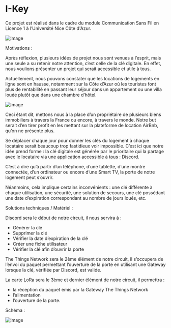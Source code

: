 # I-Key

Ce projet est réalisé dans le cadre du module Communication Sans Fil en Licence 1 à l’Université
Nice Côte d'Azur.                                   


![image](https://user-images.githubusercontent.com/103360562/170486301-415fcfb0-f2a1-40a1-aa45-9db8b1e55d9e.png)



Motivations :

Après réflexion, plusieurs idées de projet nous sont venues à l’esprit, mais une seule a su retenir notre attention, c’est celle de la clé digitale.
En effet, nous voulions présenter un projet qui serait accessible et utile à tous.

Actuellement, nous pouvons constater que les locations de logements en ligne sont en hausse, notamment sur la Côte d’Azur où les touristes font plus de rentabilité en passant leur séjour dans un appartement ou une villa louée plutôt que dans une chambre d’hôtel.

![image](https://user-images.githubusercontent.com/103360562/167642877-ef3bf99a-3070-4bbc-adfd-d7ff66f73388.png)

Ceci étant dit, mettons nous à la place d’un propriétaire de plusieurs biens immobiliers à travers la France ou encore, à travers le monde. Notre but serait d’en tirer profit en les mettant sur la plateforme de location AirBnb, qu’on ne présente plus.

Se déplacer chaque jour pour donner les clés du logement à chaque locataire serait beaucoup trop fastidieux voir impossible.
C’est ici que notre idée prend forme : la clé digitale est générée par le prioritaire qui la partage avec le locataire via une application accessible à tous : Discord.

C’est à dire qu’à partir d’un téléphone, d’une tablette, d’une montre connectée, d’un ordinateur ou encore d’une Smart TV, la porte de notre logement peut s’ouvrir.

Néanmoins, cela implique certains inconvénients : une clé différente à chaque utilisation, une sécurité, une solution de secours, une clé possédant une date d’expiration correspondant au nombre de jours loués, etc.

Solutions techniques / Matériel :

Discord sera le début de notre circuit, il nous servira à :
- Générer la clé
- Supprimer la clé
- Vérifier la date d’expiration de la clé
- Créer une fiche utilisateur
- Vérifier la clé afin d’ouvrir la porte

The Things Network sera le 2ème élément de notre circuit, il s’occupera de l’envoi du paquet permettant l’ouverture de la porte en utilisant une Gateway lorsque la clé, vérifiée par Discord, est valide.

La carte LoRa sera le 3ème et dernier élément de notre circuit, il permettra :
- la réception du paquet émis par la Gateway The Things Network
- l’alimentation
- l’ouverture de la porte.

Schéma :

![image](https://user-images.githubusercontent.com/103360562/167645240-f6c1c6a5-a536-473f-9c78-55736968110a.png)





